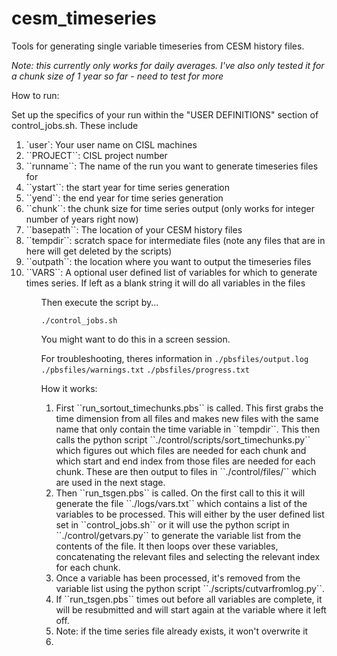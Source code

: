 # cesm_timeseries
Tools for generating single variable timeseries from CESM history files.

<em>Note: this currently only works for daily averages.  I've also only tested it for a chunk size of 1 year so far - need to test for more</em>

How to run:

Set up the specifics of your run within the "USER DEFINITIONS" section of control\_jobs.sh.  These include

<ol>
<li>`user`: Your user name on CISL machines</li>
<li>``PROJECT``: CISL project number</li>
<li>``runname``: The name of the run you want to generate timeseries files for</li>
<li>``ystart``: the start year for time series generation</li>
<li>``yend``: the end year for time series generation</li>
<li>``chunk``: the chunk size for time series output (only works for integer number of years right now)</li>
<li>``basepath``: The location of your CESM history files</li>
<li>``tempdir``: scratch space for intermediate files (note any files that are in here will get deleted by the scripts)</li>
<li>``outpath``: the location where you want to output the timeseries files</li>
<li>``VARS``: A optional user defined list of variables for which to generate times series.  If left as a blank string it will do all variables in the files</li>
<ol>

Then execute the script by...

``./control_jobs.sh``

You might want to do this in a screen session.

For troubleshooting, theres information in 
``./pbsfiles/output.log``
``./pbsfiles/warnings.txt``
``./pbsfiles/progress.txt``


How it works:
<ol>
<li>First ``run_sortout_timechunks.pbs`` is called.  This first grabs the time dimension from all files and makes new files with the same name that only contain the time variable in ``tempdir``.  This then calls the python script ``./control/scripts/sort_timechunks.py`` which figures out which files are needed for each chunk and which start and end index from those files are needed for each chunk.  These are then output to files in ``./control/files/`` which are used in the next stage.</li>
<li>Then ``run_tsgen.pbs`` is called.  On the first call to this it will generate the file ``./logs/vars.txt`` which contains a list of the variables to be processed.  This will either by the user defined list set in ``control_jobs.sh`` or it will use the python script in ``./control/getvars.py`` to generate the variable list from the contents of the file.  It then loops over these variables, concatenating the relevant files and selecting the relevant index for each chunk.</li>
<li>Once a variable has been processed, it's removed from the variable list using the python script ``./scripts/cutvarfromlog.py``.</li>
<li>If ``run_tsgen.pbs`` times out before all variables are complete, it will be resubmitted and will start again at the variable where it left off.</li>
<li>Note: if the time series file already exists, it won't overwrite it<li>
